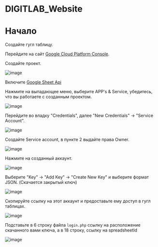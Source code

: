 # DIGITLAB_Website
# Начало
Создайте гугл таблицу.

Перейдите на сайт [Google Cloud Platform Console](https://console.cloud.google.com/cloud-resource-manager).

Создайте проект.

![image](https://github.com/ShestakovK/DIGITLAB_Website/assets/142473859/4ef1bc91-0f02-48a9-acef-192cfa9769dc)

Включите [Google Sheet Api](https://console.cloud.google.com/apis/library/sheets.googleapis.com?project=test-api-project-396201)

Нажмите на выпадающее меню, выберите APP's & Service, убедитесь, что вы работаете с созданным проектом.

![image](https://github.com/ShestakovK/DIGITLAB_Website/assets/142473859/9ca14f5b-18a0-40fb-a34d-0276d935b315)

Перейдите во владку "Credentials", далее "New Credentials" -> "Service Account".

![image](https://github.com/ShestakovK/DIGITLAB_Website/assets/142473859/67b7172e-7841-4ed6-98a3-01dcab87f536)

Создайте Service account, в пункте 2 выдайте права Owner.

![image](https://github.com/ShestakovK/DIGITLAB_Website/assets/142473859/8e1aca8d-9d63-4ac3-aee3-f0b5482b5bc6)

Нажмите на созданный аккаунт.

![image](https://github.com/ShestakovK/DIGITLAB_Website/assets/142473859/2b0e6a4f-b50f-4ed9-b299-d34580a1fdd0)

Выберите "Key" -> "Add Key" -> "Create New Key" и выберите формат JSON. (Скачается закрытый ключ)

![image](https://github.com/ShestakovK/DIGITLAB_Website/assets/142473859/994ce76f-96f1-44ae-85ee-d57946c0672b)

Скопируйте ссылку на этот аккаунт и предоставьте ему доступ в гугл таблицах.

![image](https://github.com/ShestakovK/DIGITLAB_Website/assets/142473859/d8575c4c-f85f-421e-abc1-2168c0c140fe)

Подставьте в 6 строку файла `login.php` ссылку на расположение скачанного вами ключа, а в 18 строку, ссылку на spreadsheetId

![image](https://github.com/ShestakovK/DIGITLAB_Website/assets/142473859/30a24e34-85fd-42f8-a2c8-b94df3429e96)
